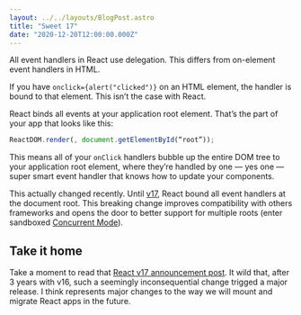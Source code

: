 ```yaml
---
layout: ../../layouts/BlogPost.astro
title: "Sweet 17"
date: "2020-12-20T12:00:00.000Z"
---
```


All event handlers in React use delegation. This differs from on-element event handlers in HTML.

If you have `onclick={alert("clicked")}` on an HTML element, the handler is bound to that element. This isn’t the case with React.

React binds all events at your application root element. That’s the part of your app that looks like this:

```jsx
ReactDOM.render(, document.getElementById(“root”));
```

This means all of your `onClick` handlers bubble up the entire DOM tree to your application root element, where they’re handled by one — yes one — super smart event handler that knows how to update your components.

This actually changed recently. Until [v17](https://reactjs.org/blog/2020/10/20/react-v17.html#changes-to-event-delegation), React bound all event handlers at the document root. This breaking change improves compatibility with others frameworks and opens the door to better support for multiple roots (enter sandboxed [Concurrent Mode](https://reactjs.org/docs/concurrent-mode-intro.html)).

## Take it home

Take a moment to read that [React v17 announcement post](https://reactjs.org/blog/2020/10/20/react-v17.html#changes-to-event-delegation). It wild that, after 3 years with v16, such a seemingly inconsequential change trigged a major release. I think represents major changes to the way we will mount and migrate React apps in the future.
